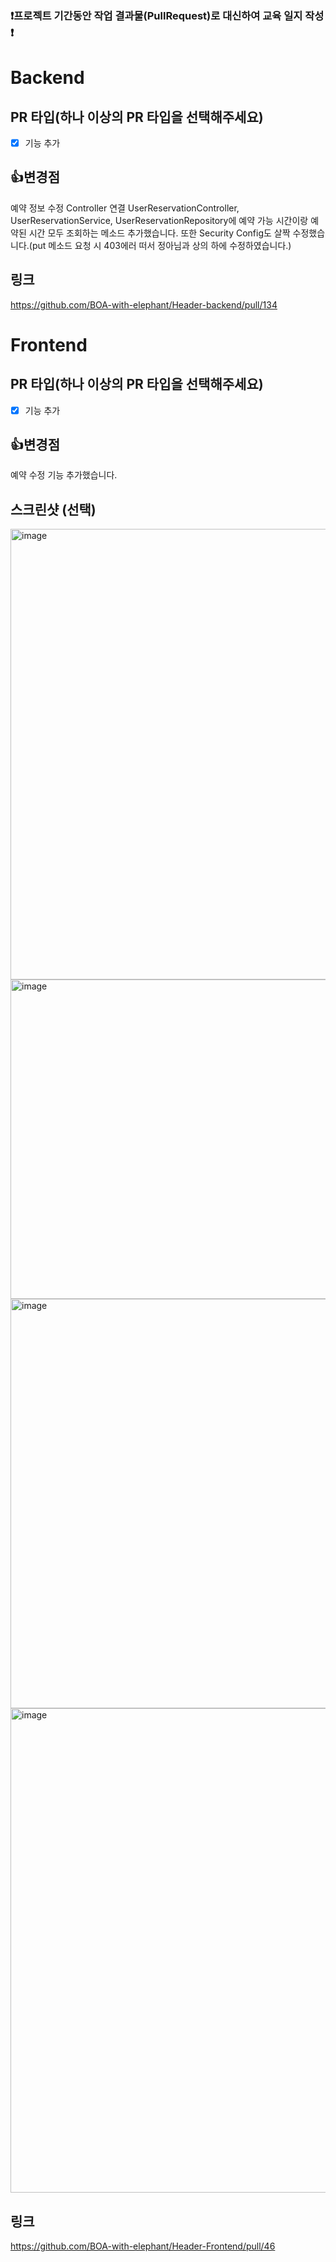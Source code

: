 ### ❗프로젝트 기간동안 작업 결과물(PullRequest)로 대신하여 교육 일지 작성 ❗

# Backend

## PR 타입(하나 이상의 PR 타입을 선택해주세요)

- [X] 기능 추가 <br>

## 👍변경점

예약 정보 수정 Controller 연결
UserReservationController, UserReservationService, UserReservationRepository에 예약 가능 시간이랑 예약된 시간 모두 조회하는 메소드 추가했습니다.
또한 Security Config도 살짝 수정했습니다.(put 메소드 요청 시 403에러 떠서 정아님과 상의 하에 수정하였습니다.)

## 링크
https://github.com/BOA-with-elephant/Header-backend/pull/134


# Frontend

## PR 타입(하나 이상의 PR 타입을 선택해주세요)

- [X] 기능 추가 <br>

## 👍변경점

예약 수정 기능 추가했습니다.
 
## 스크린샷 (선택)

<img width="719" height="721" alt="image" src="https://github.com/user-attachments/assets/6fa8cd36-da73-42b8-9f9b-e9f10d62b0d8" />

<img width="856" height="511" alt="image" src="https://github.com/user-attachments/assets/2eebd38d-f9ae-4ca8-89b6-bd738f061194" />

<img width="585" height="655" alt="image" src="https://github.com/user-attachments/assets/71e7681c-25ab-4f46-8d6a-a4c6e310cea8" />

<img width="1633" height="775" alt="image" src="https://github.com/user-attachments/assets/0c46d561-5705-475c-930c-003e165eb23a" />

 
## 링크
https://github.com/BOA-with-elephant/Header-Frontend/pull/46